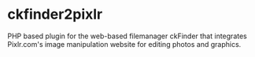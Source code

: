 ckfinder2pixlr
==============

PHP based plugin for the web-based filemanager ckFinder that integrates Pixlr.com's image manipulation website for editing photos and graphics.
